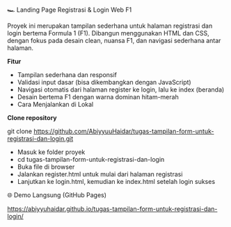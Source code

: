 🏎️ Landing Page Registrasi & Login Web F1

Proyek ini merupakan tampilan sederhana untuk halaman registrasi dan login bertema Formula 1 (F1).
Dibangun menggunakan HTML dan CSS, dengan fokus pada desain clean, nuansa F1, dan navigasi sederhana antar halaman.

**Fitur**
- Tampilan sederhana dan responsif
- Validasi input dasar (bisa dikembangkan dengan JavaScript)
- Navigasi otomatis dari halaman register ke login, lalu ke index (beranda)
- Desain bertema F1 dengan warna dominan hitam-merah
- Cara Menjalankan di Lokal

**Clone repository**

git clone https://github.com/AbiyyuuHaidar/tugas-tampilan-form-untuk-registrasi-dan-login.git

- Masuk ke folder proyek
- cd tugas-tampilan-form-untuk-registrasi-dan-login
- Buka file di browser
- Jalankan register.html untuk mulai dari halaman registrasi
- Lanjutkan ke login.html, kemudian ke index.html setelah login sukses

🌐 Demo Langsung (GitHub Pages)

https://abiyyuhaidar.github.io/tugas-tampilan-form-untuk-registrasi-dan-login/

